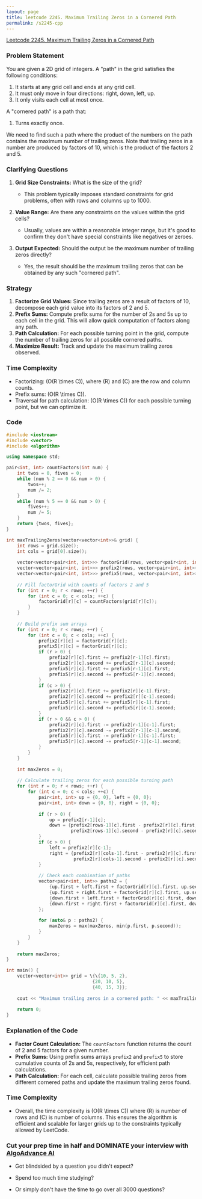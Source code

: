 ```yaml
---
layout: page
title: leetcode 2245. Maximum Trailing Zeros in a Cornered Path
permalink: /s2245-cpp
---
```

[Leetcode 2245. Maximum Trailing Zeros in a Cornered Path](https://algoadvance.github.io/algoadvance/l2245)
### Problem Statement

You are given a 2D grid of integers. A "path" in the grid satisfies the following conditions:
1. It starts at any grid cell and ends at any grid cell.
2. It must only move in four directions: right, down, left, up.
3. It only visits each cell at most once.

A "cornered path" is a path that:
1. Turns exactly once.

We need to find such a path where the product of the numbers on the path contains the maximum number of trailing zeros. Note that trailing zeros in a number are produced by factors of 10, which is the product of the factors 2 and 5.

### Clarifying Questions
1. **Grid Size Constraints:** What is the size of the grid?
    - This problem typically imposes standard constraints for grid problems, often with rows and columns up to 1000.
    
2. **Value Range:** Are there any constraints on the values within the grid cells?
    - Usually, values are within a reasonable integer range, but it's good to confirm they don't have special constraints like negatives or zeroes.

3. **Output Expected:** Should the output be the maximum number of trailing zeros directly?
    - Yes, the result should be the maximum trailing zeros that can be obtained by any such "cornered path".

### Strategy

1. **Factorize Grid Values:** Since trailing zeros are a result of factors of 10, decompose each grid value into its factors of 2 and 5.
2. **Prefix Sums:** Compute prefix sums for the number of 2s and 5s up to each cell in the grid. This will allow quick computation of factors along any path.
3. **Path Calculation:** For each possible turning point in the grid, compute the number of trailing zeros for all possible cornered paths.
4. **Maximize Result:** Track and update the maximum trailing zeros observed.

### Time Complexity
- Factorizing: \(O(R \times C)\), where \(R\) and \(C\) are the row and column counts.
- Prefix sums: \(O(R \times C)\).
- Traversal for path calculation: \(O(R \times C)\) for each possible turning point, but we can optimize it.

### Code

```cpp
#include <iostream>
#include <vector>
#include <algorithm>

using namespace std;

pair<int, int> countFactors(int num) {
    int twos = 0, fives = 0;
    while (num % 2 == 0 && num > 0) {
        twos++;
        num /= 2;
    }
    while (num % 5 == 0 && num > 0) {
        fives++;
        num /= 5;
    }
    return {twos, fives};
}

int maxTrailingZeros(vector<vector<int>>& grid) {
    int rows = grid.size();
    int cols = grid[0].size();
    
    vector<vector<pair<int, int>>> factorGrid(rows, vector<pair<int, int>>(cols));
    vector<vector<pair<int, int>>> prefix2(rows, vector<pair<int, int>>(cols));
    vector<vector<pair<int, int>>> prefix5(rows, vector<pair<int, int>>(cols));
    
    // Fill factorGrid with counts of factors 2 and 5
    for (int r = 0; r < rows; ++r) {
        for (int c = 0; c < cols; ++c) {
            factorGrid[r][c] = countFactors(grid[r][c]);
        }
    }
    
    // Build prefix sum arrays
    for (int r = 0; r < rows; ++r) {
        for (int c = 0; c < cols; ++c) {
            prefix2[r][c] = factorGrid[r][c];
            prefix5[r][c] = factorGrid[r][c];
            if (r > 0) {
                prefix2[r][c].first += prefix2[r-1][c].first;
                prefix2[r][c].second += prefix2[r-1][c].second;
                prefix5[r][c].first += prefix5[r-1][c].first;
                prefix5[r][c].second += prefix5[r-1][c].second;
            }
            if (c > 0) {
                prefix2[r][c].first += prefix2[r][c-1].first;
                prefix2[r][c].second += prefix2[r][c-1].second;
                prefix5[r][c].first += prefix5[r][c-1].first;
                prefix5[r][c].second += prefix5[r][c-1].second;
            }
            if (r > 0 && c > 0) {
                prefix2[r][c].first -= prefix2[r-1][c-1].first;
                prefix2[r][c].second -= prefix2[r-1][c-1].second;
                prefix5[r][c].first -= prefix5[r-1][c-1].first;
                prefix5[r][c].second -= prefix5[r-1][c-1].second;
            }
        }
    }
    
    int maxZeros = 0;
    
    // Calculate trailing zeros for each possible turning path
    for (int r = 0; r < rows; ++r) {
        for (int c = 0; c < cols; ++c) {
            pair<int, int> up = {0, 0}, left = {0, 0};
            pair<int, int> down = {0, 0}, right = {0, 0};
            
            if (r > 0) {
                up = prefix2[r-1][c];
                down = {prefix2[rows-1][c].first - prefix2[r][c].first,
                        prefix2[rows-1][c].second - prefix2[r][c].second};
            }
            if (c > 0) {
                left = prefix2[r][c-1];
                right = {prefix2[r][cols-1].first - prefix2[r][c].first,
                         prefix2[r][cols-1].second - prefix2[r][c].second};
            }
            
            // Check each combination of paths
            vector<pair<int, int>> paths2 = {
                {up.first + left.first + factorGrid[r][c].first, up.second + left.second + factorGrid[r][c].second},
                {up.first + right.first + factorGrid[r][c].first, up.second + right.second + factorGrid[r][c].second},
                {down.first + left.first + factorGrid[r][c].first, down.second + left.second + factorGrid[r][c].second},
                {down.first + right.first + factorGrid[r][c].first, down.second + right.second + factorGrid[r][c].second}
            };
            
            for (auto& p : paths2) {
                maxZeros = max(maxZeros, min(p.first, p.second));
            }
        }
    }
    
    return maxZeros;
}

int main() {
    vector<vector<int>> grid = \{\{10, 5, 2},
                                {20, 10, 5},
                                {40, 15, 3}};
    
    cout << "Maximum trailing zeros in a cornered path: " << maxTrailingZeros(grid) << endl;
    
    return 0;
}
```

### Explanation of the Code
- **Factor Count Calculation:** The `countFactors` function returns the count of 2 and 5 factors for a given number.
- **Prefix Sums:** Using prefix sums arrays `prefix2` and `prefix5` to store cumulative counts of 2s and 5s, respectively, for efficient path calculations.
- **Path Calculation:** For each cell, calculate possible trailing zeros from different cornered paths and update the maximum trailing zeros found.

### Time Complexity
- Overall, the time complexity is \(O(R \times C)\) where \(R\) is number of rows and \(C\) is number of columns. This ensures the algorithm is efficient and scalable for larger grids up to the constraints typically allowed by LeetCode.


### Cut your prep time in half and DOMINATE your interview with [AlgoAdvance AI](https://algoAdvance.com)

- Got blindsided by a question you didn't expect?

- Spend too much time studying?

- Or simply don't have the time to go over all 3000 questions?

